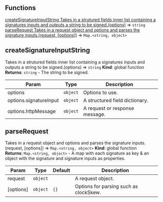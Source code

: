 ## Functions

<dl>
<dt><a href="#createSignatureInputString
Takes in a strutured fields inner list containing a signatures inputs
and outputs a string to be signed.">createSignatureInputString
Takes in a strutured fields inner list containing a signatures inputs
and outputs a string to be signed.(options)</a> ⇒ <code>string</code></dt>
<dd></dd>
<dt><a href="#parseRequest
Takes in a request object and options and parses the signature inputs.">parseRequest
Takes in a request object and options and parses the signature inputs.(request, [options])</a> ⇒ <code>Map.&lt;string, object&gt;</code></dt>
<dd></dd>
</dl>

<a name="createSignatureInputString
Takes in a strutured fields inner list containing a signatures inputs
and outputs a string to be signed."></a>

## createSignatureInputString
Takes in a strutured fields inner list containing a signatures inputs
and outputs a string to be signed.(options) ⇒ <code>string</code>
**Kind**: global function  
**Returns**: <code>string</code> - The string to be signed.  

| Param | Type | Description |
| --- | --- | --- |
| options | <code>object</code> | Options to use. |
| options.signatureInput | <code>object</code> | A structured field dictionary. |
| options.httpMessage | <code>object</code> | A request or response message. |

<a name="parseRequest
Takes in a request object and options and parses the signature inputs."></a>

## parseRequest
Takes in a request object and options and parses the signature inputs.(request, [options]) ⇒ <code>Map.&lt;string, object&gt;</code>
**Kind**: global function  
**Returns**: <code>Map.&lt;string, object&gt;</code> - A map with each signature as key & an object
  with the signature and signature inputs as properties.  

| Param | Type | Default | Description |
| --- | --- | --- | --- |
| request | <code>object</code> |  | A request object. |
| [options] | <code>object</code> | <code>{}</code> | Options for parsing such as clockSkew. |


